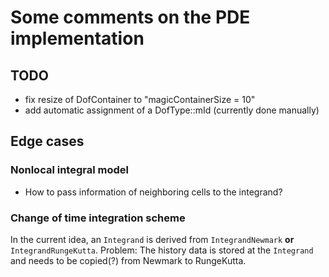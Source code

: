 # Some comments on the PDE implementation


## TODO

- fix resize of DofContainer to "magicContainerSize = 10"
- add automatic assignment of a DofType::mId (currently done manually)


## Edge cases

### Nonlocal integral model

- How to pass information of neighboring cells to the integrand?


### Change of time integration scheme

In the current idea, an `Integrand` is derived from `IntegrandNewmark` **or** `IntegrandRungeKutta`. Problem: The history data is stored at the `Integrand` and needs to be copied(?) from Newmark to RungeKutta.
